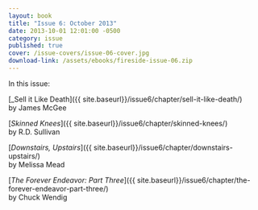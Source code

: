 ```yaml
---
layout: book
title: "Issue 6: October 2013"
date: 2013-10-01 12:01:00 -0500
category: issue
published: true
cover: /issue-covers/issue-06-cover.jpg
download-link: /assets/ebooks/fireside-issue-06.zip
---
```


In this issue:

[_Sell it Like Death]({{ site.baseurl}}/issue6/chapter/sell-it-like-death/)<br/>
by James McGee

[_Skinned Knees_]({{ site.baseurl}}/issue6/chapter/skinned-knees/)<br/>
by R.D. Sullivan

[_Downstairs, Upstairs_]({{ site.baseurl}}/issue6/chapter/downstairs-upstairs/)<br/>
by Melissa Mead

[_The Forever Endeavor: Part Three_]({{ site.baseurl}}/issue6/chapter/the-forever-endeavor-part-three/)<br/>
by Chuck Wendig
